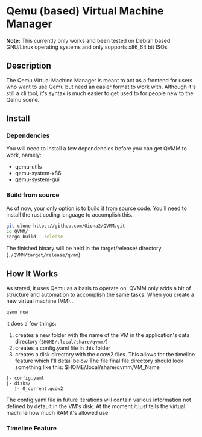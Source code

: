 # Qemu (based) Virtual Machine Manager
**Note:** This currently only works and been tested on Debian based GNU/Linux operating systems and only supports x86_64 bit ISOs
## Description
The Qemu Virtual Machine Manager is meant to act as a frontend for users who want to use Qemu but need an easier format to work with. Although it's still a cli tool, it's syntax is much easier to get used to for people new to the Qemu scene.
## Install
### Dependencies
You will need to install a few dependencies before you can get QVMM to work, namely:
- qemu-utils
- qemu-system-x86
- qemu-system-gui
### Build from source
As of now, your only option is to build it from source code. You'll need to install the rust coding language to accomplish this.
```bash
git clone https://github.com/Giona2/QVMM.git
cd QVMM/
cargo build --release
```
The finished binary will be held in the target/release/ directory (```./QVMM/target/release/qvmm```)
## How It Works
As stated, it uses Qemu as a basis to operate on. QVMM only adds a bit of structure and automation to accomplish the same tasks.
When you create a new virtual machine (VM)...
```bash
qvmm new
```
it does a few things:
1. creates a new folder with the name of the VM in the application's data directory (```$HOME/.local/share/qvmm/```)
2. creates a config.yaml file in this folder
3. creates a disk directory with the qcow2 files. This allows for the timeline feature which I'll detail below
The file final file directory should look something like this:
$HOME/.local/share/qvmm/VM_Name
```
|- config.yaml
|- disks/
   |- 0_current.qcow2
```
The config.yaml file in future iterations will contain various information not defined by default in the VM's disk. At the moment it just tells the virtual machine how much RAM it's allowed use
### Timeline Feature
